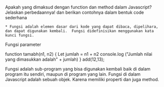 Apakah yang dimaksud dengan function dan method dalam Javascript? Jelaskan perbedaannya! dan berikan contohnya dalam bentuk code sederhana

    * Fungsi adalah elemen dasar dari kode yang dapat dibaca, dipelihara, dan dapat digunakan kembali.  Fungsi didefinisikan menggunakan kata kunci fungsi.




Fungsi parameter

function tamabh(n1, n2) {
    Let jumlah = n1 + n2
    console.log ("Jumlah nilai yang dimasukkan adalah" + jumlah)
}
add(12,13);

Fungsi adalah sub-program yang bisa digunakan kembali baik di dalam program itu sendiri, maupun di program yang lain.
Fungsi di dalam Javascript adalah sebuah objek. Karena memiliki properti dan juga method.